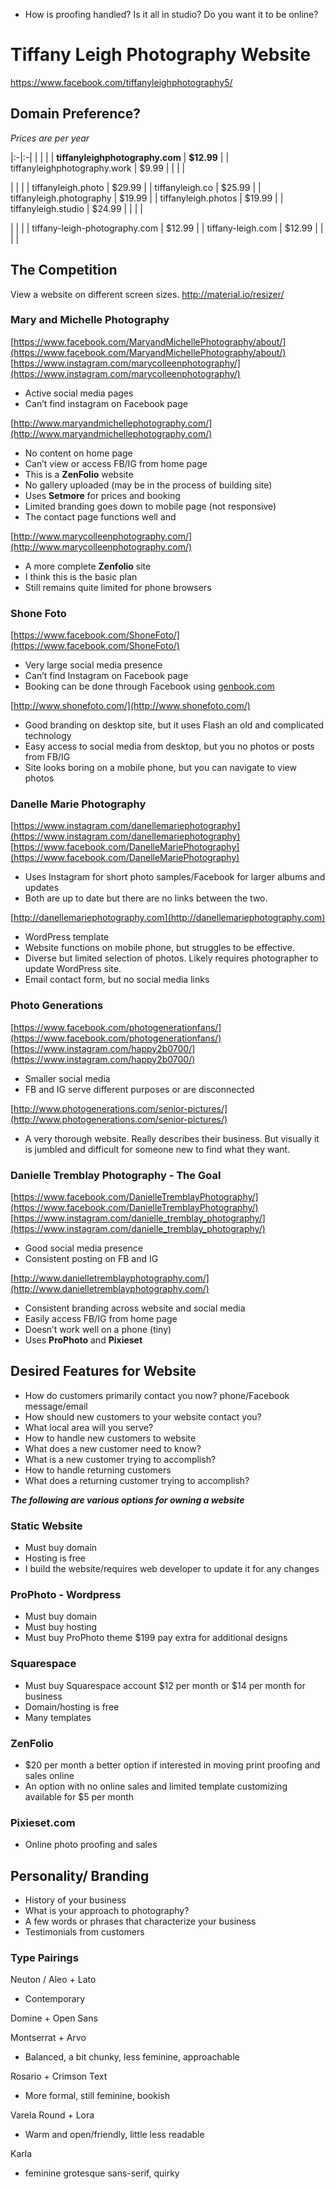 - How is proofing handled? Is it all in studio? Do you want it to be online?

# Tiffany Leigh Photography Website

[https://www.facebook.com/tiffanyleighphotography5/
](https://www.facebook.com/tiffanyleighphotography5)

## Domain Preference?
*Prices are per year*

|:-|:-|
|  |  |
| **tiffanyleighphotography.com**  | **$12.99** |
| tiffanyleighphotography.work | $9.99 |
|  |  |

|  |  |
| tiffanyleigh.photo | $29.99 |
| tiffanyleigh.co | $25.99 |
| tiffanyleigh.photography | $19.99 |
| tiffanyleigh.photos | $19.99 |
| tiffanyleigh.studio | $24.99 |
|  |  |

|  |  |
| tiffany-leigh-photography.com	 | $12.99 |
| tiffany-leigh.com | $12.99 |
|  |  |

## The Competition
View a website on different screen sizes. [http://material.io/resizer/
](http://material.io/resizer/)

### Mary and Michelle Photography
[https://www.facebook.com/MaryandMichellePhotography/about/](https://www.facebook.com/MaryandMichellePhotography/about/)
[https://www.instagram.com/marycolleenphotography/](https://www.instagram.com/marycolleenphotography/)
- Active social media pages
- Can’t find instagram on Facebook page

[http://www.maryandmichellephotography.com/](http://www.maryandmichellephotography.com/)
- No content on home page
- Can’t view or access FB/IG from home page
- This is a **ZenFolio** website
- No gallery uploaded (may be in the process of building site)
- Uses **Setmore** for prices and booking
- Limited branding goes down to mobile page (not responsive)
- The contact page functions well and 

[http://www.marycolleenphotography.com/](http://www.marycolleenphotography.com/)
- A more complete **Zenfolio** site
- I think this is the basic plan
- Still remains quite limited for phone browsers

### Shone Foto
[https://www.facebook.com/ShoneFoto/](https://www.facebook.com/ShoneFoto/)
- Very large social media presence
- Can’t find Instagram on Facebook page
- Booking can be done through Facebook using [genbook.com](genbook.com)

[http://www.shonefoto.com/](http://www.shonefoto.com/)
- Good branding on desktop site, but it uses Flash an old and complicated technology
- Easy access to social media from desktop, but you no photos or posts from FB/IG
- Site looks boring on a mobile phone, but you can navigate to view photos

### Danelle Marie Photography
[https://www.instagram.com/danellemariephotography](https://www.instagram.com/danellemariephotography)
[https://www.facebook.com/DanelleMariePhotography](https://www.facebook.com/DanelleMariePhotography)
- Uses Instagram for short photo samples/Facebook for larger albums and updates
- Both are up to date but there are no links between the two.

[http://danellemariephotography.com](http://danellemariephotography.com)
- WordPress template
- Website functions on mobile phone, but struggles to be effective.
- Diverse but limited selection of photos. Likely requires photographer to update WordPress site.
- Email contact form, but no social media links

### Photo Generations
[https://www.facebook.com/photogenerationfans/](https://www.facebook.com/photogenerationfans/)
[https://www.instagram.com/happy2b0700/](https://www.instagram.com/happy2b0700/)
- Smaller social media
- FB and IG serve different purposes or are disconnected

[http://www.photogenerations.com/senior-pictures/](http://www.photogenerations.com/senior-pictures/)
- A very thorough website.  Really describes their business. But visually it is jumbled and difficult for someone new to find what they want.

### Danielle Tremblay Photography - The Goal
[https://www.facebook.com/DanielleTremblayPhotography/](https://www.facebook.com/DanielleTremblayPhotography/)
[https://www.instagram.com/danielle_tremblay_photography/](https://www.instagram.com/danielle_tremblay_photography/)
- Good social media presence
- Consistent posting on FB and IG

[http://www.danielletremblayphotography.com/](http://www.danielletremblayphotography.com/)
- Consistent branding across website and social media
- Easily access FB/IG from home page
- Doesn’t work well on a phone (tiny)
- Uses **ProPhoto** and **Pixieset**

## Desired Features for Website
- How do customers primarily contact you now? phone/Facebook message/email
- How should new customers to your website contact you?
- What local area will you serve?
- How to handle new customers to website
- What does a new customer need to know?
- What is a new customer trying to accomplish?
- How to handle returning customers
- What does a returning customer trying to accomplish?

***The following are various options for owning a website***
### Static Website
- Must buy domain
- Hosting is free
- I build the website/requires web developer to update it for any changes
### ProPhoto - Wordpress
- Must buy domain
- Must buy hosting
- Must buy ProPhoto theme $199 pay extra for additional designs
### Squarespace
- Must buy Squarespace account $12 per month or $14 per month for business
- Domain/hosting is free
- Many templates
### ZenFolio
- $20 per month a better option if interested in moving print proofing and sales online
- An option with no online sales and limited template customizing available for $5 per month
### Pixieset.com
- Online photo proofing and sales

## Personality/ Branding
- History of your business
- What is your approach to photography?
- A few words or phrases that characterize your business
- Testimonials from customers

### Type Pairings
Neuton / Aleo + Lato
- Contemporary

Domine + Open Sans

Montserrat + Arvo
- Balanced, a bit chunky, less feminine, approachable

Rosario + Crimson Text
- More formal, still feminine, bookish

Varela Round + Lora
- Warm and open/friendly, little less readable

Karla
- feminine grotesque sans-serif, quirky
